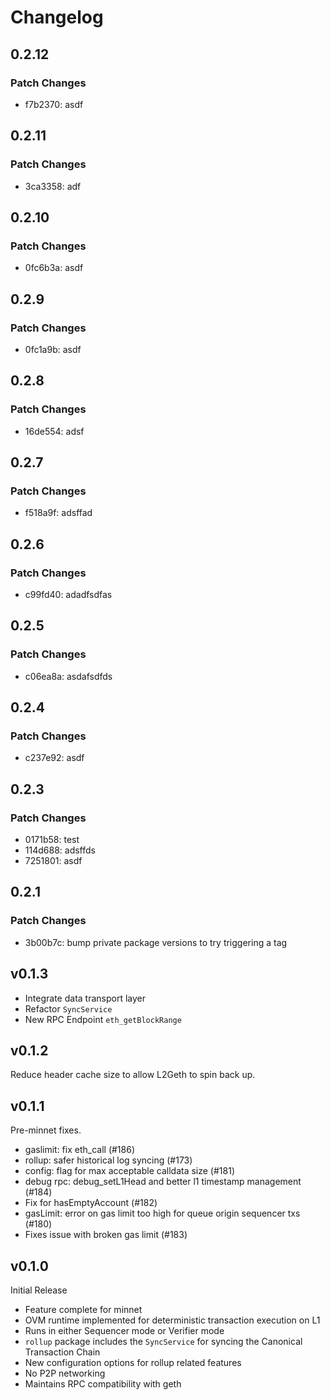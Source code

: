 # Changelog

## 0.2.12

### Patch Changes

- f7b2370: asdf

## 0.2.11

### Patch Changes

- 3ca3358: adf

## 0.2.10

### Patch Changes

- 0fc6b3a: asdf

## 0.2.9

### Patch Changes

- 0fc1a9b: asdf

## 0.2.8

### Patch Changes

- 16de554: adsf

## 0.2.7

### Patch Changes

- f518a9f: adsffad

## 0.2.6

### Patch Changes

- c99fd40: adadfsdfas

## 0.2.5

### Patch Changes

- c06ea8a: asdafsdfds

## 0.2.4

### Patch Changes

- c237e92: asdf

## 0.2.3

### Patch Changes

- 0171b58: test
- 114d688: adsffds
- 7251801: asdf

## 0.2.1

### Patch Changes

- 3b00b7c: bump private package versions to try triggering a tag

## v0.1.3

- Integrate data transport layer
- Refactor `SyncService`
- New RPC Endpoint `eth_getBlockRange`

## v0.1.2

Reduce header cache size to allow L2Geth to spin back up.

## v0.1.1

Pre-minnet fixes.

- gaslimit: fix eth_call (#186)
- rollup: safer historical log syncing (#173)
- config: flag for max acceptable calldata size (#181)
- debug rpc: debug_setL1Head and better l1 timestamp management (#184)
- Fix for hasEmptyAccount (#182)
- gasLimit: error on gas limit too high for queue origin sequencer txs (#180)
- Fixes issue with broken gas limit (#183)

## v0.1.0

Initial Release

- Feature complete for minnet
- OVM runtime implemented for deterministic transaction execution on L1
- Runs in either Sequencer mode or Verifier mode
- `rollup` package includes the `SyncService` for syncing the Canonical
  Transaction Chain
- New configuration options for rollup related features
- No P2P networking
- Maintains RPC compatibility with geth
